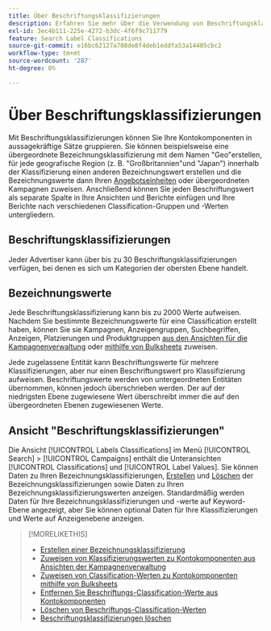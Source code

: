 ```yaml
---
title: Über Beschriftungsklassifizierungen
description: Erfahren Sie mehr über die Verwendung von Beschriftungsklassifizierungen zur Gruppierung Ihrer Kontokomponenten.
exl-id: 3ec4b111-225e-4272-b3dc-4f6f9c711779
feature: Search Label Classifications
source-git-commit: e16bc62127a708de8f4deb1eddfa53a14405cbc2
workflow-type: tm+mt
source-wordcount: '287'
ht-degree: 0%

---
```


# Über Beschriftungsklassifizierungen

Mit Beschriftungsklassifizierungen können Sie Ihre Kontokomponenten in aussagekräftige Sätze gruppieren. Sie können beispielsweise eine übergeordnete Bezeichnungsklassifizierung mit dem Namen &quot;Geo&quot;erstellen, für jede geografische Region (z. B. &quot;Großbritannien&quot;und &quot;Japan&quot;) innerhalb der Klassifizierung einen anderen Bezeichnungswert erstellen und die Bezeichnungswerte dann Ihren [Angebotseinheiten](/help/search-social-commerce/glossary.md#a-b) oder übergeordneten Kampagnen zuweisen. Anschließend können Sie jeden Beschriftungswert als separate Spalte in Ihre Ansichten und Berichte einfügen und Ihre Berichte nach verschiedenen Classification-Gruppen und -Werten untergliedern.

## Beschriftungsklassifizierungen

Jeder Advertiser kann über bis zu 30 Beschriftungsklassifizierungen verfügen, bei denen es sich um Kategorien der obersten Ebene handelt.

## Bezeichnungswerte

Jede Beschriftungsklassifizierung kann bis zu 2000 Werte aufweisen. Nachdem Sie bestimmte Bezeichnungswerte für eine Classification erstellt haben, können Sie sie Kampagnen, Anzeigengruppen, Suchbegriffen, Anzeigen, Platzierungen und Produktgruppen [aus den Ansichten für die Kampagnenverwaltung](classification-values-assign-campaign-management.md) oder [mithilfe von Bulksheets](classification-values-assign-bulksheets.md) zuweisen.

Jede zugelassene Entität kann Beschriftungswerte für mehrere Klassifizierungen, aber nur einen Beschriftungswert pro Klassifizierung aufweisen. Beschriftungswerte werden von untergeordneten Entitäten übernommen, können jedoch überschrieben werden. Der auf der niedrigsten Ebene zugewiesene Wert überschreibt immer die auf den übergeordneten Ebenen zugewiesenen Werte.

## Ansicht &quot;Beschriftungsklassifizierungen&quot;

Die Ansicht [!UICONTROL Labels Classifications] im Menü [!UICONTROL Search] > [!UICONTROL Campaigns] enthält die Unteransichten [!UICONTROL Classifications] und [!UICONTROL Label Values]. Sie können Daten zu Ihren Bezeichnungsklassifizierungen, [Erstellen](classification-create.md) und [Löschen](classification-delete.md) der Bezeichnungsklassifizierungen sowie Daten zu Ihren Bezeichnungsklassifizierungswerten anzeigen. Standardmäßig werden Daten für Ihre Bezeichnungsklassifizierungen und -werte auf Keyword-Ebene angezeigt, aber Sie können optional Daten für Ihre Klassifizierungen und Werte auf Anzeigenebene anzeigen.

>[!MORELIKETHIS]
>
>* [Erstellen einer Bezeichnungsklassifizierung](classification-create.md)
>* [Zuweisen von Klassifizierungswerten zu Kontokomponenten aus Ansichten der Kampagnenverwaltung](classification-values-assign-campaign-management.md)
>* [Zuweisen von Classification-Werten zu Kontokomponenten mithilfe von Bulksheets](classification-values-assign-bulksheets.md)
>* [Entfernen Sie Beschriftungs-Classification-Werte aus Kontokomponenten](classification-values-remove.md)
>* [Löschen von Beschriftungs-Classification-Werten](classification-values-delete.md)
>* [Beschriftungsklassifizierungen löschen](classification-delete.md)
